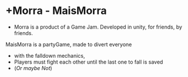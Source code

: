 # +Morra - MaisMorra

+ Morra is a product of a Game Jam. Developed in unity, for friends, by friends.

MaisMorra is a partyGame, made to divert everyone
* with the falldown mechanics, 
* Players must fight each other until the last one to fall is saved
* (_Or maybe Not_)
